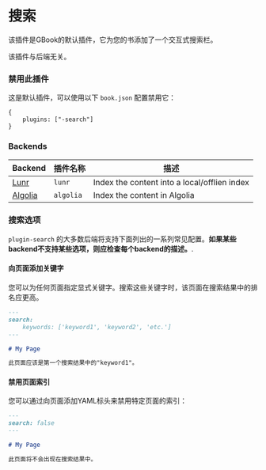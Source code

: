 # 搜索

该插件是GBook的默认插件，它为您的书添加了一个交互式搜索栏。

该插件与后端无关。

### 禁用此插件

这是默认插件，可以使用以下 `book.json` 配置禁用它：

```
{
    plugins: ["-search"]
}
```

### Backends

| Backend |   插件名称   |    描述     |
| ------- | ----------- | ----------- |
| [Lunr](https://github.com/GitbookIO/plugin-lunr) | `lunr` | Index the content into a local/offlien index |
| [Algolia](https://github.com/GitbookIO/plugin-algolia) | `algolia` | Index the content in Algolia |

### 搜索选项

`plugin-search` 的大多数后端将支持下面列出的一系列常见配置。**如果某些backend不支持某些选项，则应检查每个backend的描述。**.


#### 向页面添加关键字

您可以为任何页面指定显式关键字。搜索这些关键字时，该页面在搜索结果中的排名应更高。

```md
---
search:
    keywords: ['keyword1', 'keyword2', 'etc.']
---

# My Page

此页面应该是第一个搜索结果中的"keyword1"。
```

#### 禁用页面索引

您可以通过向页面添加YAML标头来禁用特定页面的索引：

```md
---
search: false
---

# My Page

此页面将不会出现在搜索结果中。
```
